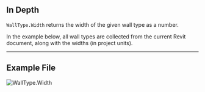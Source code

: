 ## In Depth
`WallType.Width` returns the width of the given wall type as a number.

In the example below, all wall types are collected from the current Revit document, along with the widths (in project units).
___
## Example File

![WallType.Width](./Revit.Elements.WallType.Width_img.jpg)